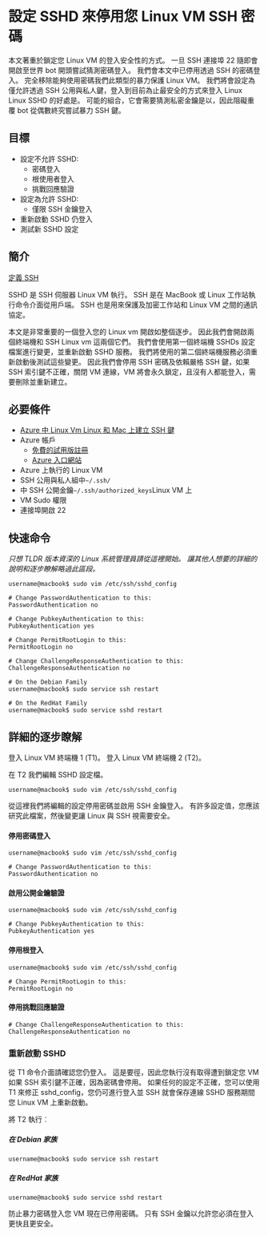 <properties
    pageTitle="停用您 Linux VM SSH 密碼設定 SSHD |Microsoft Azure"
    description="保護您的 Linux VM 上 Azure SSH 為停用密碼登入。"
    services="virtual-machines-linux"
    documentationCenter=""
    authors="vlivech"
    manager="timlt"
    editor=""
    tags="" />

<tags
    ms.service="virtual-machines-linux"
    ms.workload="infrastructure-services"
    ms.tgt_pltfrm="vm-linux"
    ms.devlang="na"
    ms.topic="article"
    ms.date="08/26/2016"
    ms.author="v-livech"/>

# <a name="disable-ssh-passwords-on-your-linux-vm-by-configuring-sshd"></a>設定 SSHD 來停用您 Linux VM SSH 密碼

本文著重於鎖定您 Linux VM 的登入安全性的方式。  一旦 SSH 連接埠 22 隨即會開啟至世界 bot 開頭嘗試猜測密碼登入。  我們會本文中已停用透過 SSH 的密碼登入。  完全移除能夠使用密碼我們此類型的暴力保護 Linux VM。  我們將會設定為僅允許透過 SSH 公用與私人鍵，登入到目前為止最安全的方式來登入 Linux Linux SSHD 的好處是。  可能的組合，它會需要猜測私密金鑰是以，因此阻礙重覆 bot 從偶數終究嘗試暴力 SSH 鍵。


## <a name="goals"></a>目標

- 設定不允許 SSHD:
  - 密碼登入
  - 根使用者登入
  - 挑戰回應驗證
- 設定為允許 SSHD:
  - 僅限 SSH 金鑰登入
- 重新啟動 SSHD 仍登入
- 測試新 SSHD 設定

## <a name="introduction"></a>簡介

[定義 SSH](https://en.wikipedia.org/wiki/Secure_Shell)

SSHD 是 SSH 伺服器 Linux VM 執行。  SSH 是在 MacBook 或 Linux 工作站執行命令介面從用戶端。  SSH 也是用來保護及加密工作站和 Linux VM 之間的通訊協定。

本文是非常重要的一個登入您的 Linux vm 開啟如整個逐步。  因此我們會開啟兩個終端機和 SSH Linux vm 這兩個它們。  我們會使用第一個終端機 SSHDs 設定檔案進行變更，並重新啟動 SSHD 服務。  我們將使用的第二個終端機服務必須重新啟動後測試這些變更。  因此我們會停用 SSH 密碼及依賴嚴格 SSH 鍵，如果 SSH 索引鍵不正確，關閉 VM 連線，VM 將會永久鎖定，且沒有人都能登入，需要刪除並重新建立。

## <a name="prerequisites"></a>必要條件

- [Azure 中 Linux Vm Linux 和 Mac 上建立 SSH 鍵](virtual-machines-linux-mac-create-ssh-keys.md)
- Azure 帳戶
  - [免費的試用版註冊](https://azure.microsoft.com/pricing/free-trial/)
  - [Azure 入口網站](http://portal.azure.com)
- Azure 上執行的 Linux VM
- SSH 公用與私人組中`~/.ssh/`
- 中 SSH 公開金鑰`~/.ssh/authorized_keys`Linux VM 上
- VM Sudo 權限
- 連接埠開啟 22

## <a name="quick-commands"></a>快速命令

_只想 TLDR 版本資深的 Linux 系統管理員請從這裡開始。 讓其他人想要的詳細的說明和逐步瞭解略過此區段。_

```
username@macbook$ sudo vim /etc/ssh/sshd_config

# Change PasswordAuthentication to this:
PasswordAuthentication no

# Change PubkeyAuthentication to this:
PubkeyAuthentication yes

# Change PermitRootLogin to this:
PermitRootLogin no

# Change ChallengeResponseAuthentication to this:
ChallengeResponseAuthentication no

# On the Debian Family
username@macbook$ sudo service ssh restart

# On the RedHat Family
username@macbook$ sudo service sshd restart
```

## <a name="detailed-walk-through"></a>詳細的逐步瞭解

登入 Linux VM 終端機 1 (T1)。  登入 Linux VM 終端機 2 (T2)。

在 T2 我們編輯 SSHD 設定檔。  

```
username@macbook$ sudo vim /etc/ssh/sshd_config
```

從這裡我們將編輯的設定停用密碼並啟用 SSH 金鑰登入。  有許多設定值，您應該研究此檔案，然後變更讓 Linux 與 SSH 視需要安全。

#### <a name="disable-password-logins"></a>停用密碼登入

```
username@macbook$ sudo vim /etc/ssh/sshd_config

# Change PasswordAuthentication to this:
PasswordAuthentication no
```

#### <a name="enable-public-key-authentication"></a>啟用公開金鑰驗證

```
username@macbook$ sudo vim /etc/ssh/sshd_config

# Change PubkeyAuthentication to this:
PubkeyAuthentication yes
```

#### <a name="disable-root-login"></a>停用根登入

```
username@macbook$ sudo vim /etc/ssh/sshd_config

# Change PermitRootLogin to this:
PermitRootLogin no
```

#### <a name="disable-challenge-response-authentication"></a>停用挑戰回應驗證

```
# Change ChallengeResponseAuthentication to this:
ChallengeResponseAuthentication no
```

### <a name="restart-sshd"></a>重新啟動 SSHD

從 T1 命令介面請確認您仍登入。  這是要徑，因此您執行沒有取得遭到鎖定您 VM 如果 SSH 索引鍵不正確，因為密碼會停用。  如果任何的設定不正確，您可以使用 T1 來修正 sshd_config，您仍可進行登入並 SSH 就會保存連線 SSHD 服務期間您 Linux VM 上重新啟動。

將 T2 執行︰

##### <a name="on-the-debian-family"></a>在 Debian 家族

```
username@macbook$ sudo service ssh restart
```

##### <a name="on-the-redhat-family"></a>在 RedHat 家族

```
username@macbook$ sudo service sshd restart
```

防止暴力密碼登入您 VM 現在已停用密碼。  只有 SSH 金鑰以允許您必須在登入更快且更安全。
